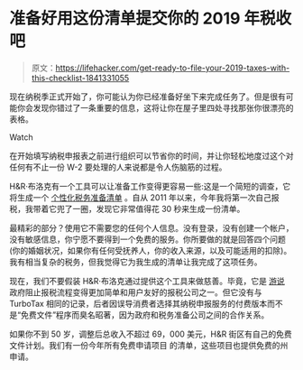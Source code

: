 # 准备好用这份清单提交你的 2019 年税收吧

> 原文：<https://lifehacker.com/get-ready-to-file-your-2019-taxes-with-this-checklist-1841331055>

现在纳税季正式开始了，你可能认为你已经准备好坐下来完成任务了。但是很有可能你会发现你错过了一条重要的信息，这将让你在屋子里四处寻找那张你很漂亮的表格。

Watch

在开始填写纳税申报表之前进行组织可以节省你的时间，并让你轻松地度过这个对任何有不止一份 W-2 要处理的人来说都是令人伤脑筋的过程。

H&R·布洛克有一个工具可以让准备工作变得更容易一些:这是一个简短的调查，它将生成一个 [个性化税务准备清单](https://www.hrblock.com/tax-prep-checklist/) 。自从 2011 年以来，今年我将第一次自己报税，我带着它兜了一圈，发现它非常值得花 30 秒来生成一份清单。

最精彩的部分？使用它不需要您的任何个人信息。没有登录，没有创建一个帐户，没有敏感信息，你宁愿不要得到一个免费的服务。你所要做的就是回答四个问题(你的婚姻状况，如果你有任何受抚养人，你的收入来源，以及可能适用的扣除)。我有相当复杂的税务，但我觉得它为我生成的清单让我完成了这项任务。

现在，我们不要假装 H&R·布洛克通过提供这个工具来做慈善。毕竟，它是 [游说](https://twocents.lifehacker.com/how-to-ditch-turbotax-1832155535) 政府阻止报税流程变得更加简单和用户友好的报税公司之一。但它没有与 TurboTax 相同的记录，后者因误导消费者选择其纳税申报服务的付费版本而不是“免费文件”程序而臭名昭著，因为政府和税务准备公司之间的合作关系。

如果你不到 50 岁，调整后总收入不超过 69，000 美元，H&R 街区有自己的免费文件计划。我们有一份今年所有免费申请项目 的清单，这些项目也提供免费的州申请。